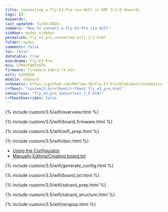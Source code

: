 ```yaml
---
title: Connecting a Fly-E3-Pro via WiFi in RRF 3.5.0 Onwards
tags: []
keywords: 
last_updated: 31/03/2024
summary: "How to connect a Fly-E3-Pro via WiFi"
sidebar: mydoc_sidebar
permalink: fly_e3_pro_connected_wifi_3_5.html
folder: mydoc
comments: false
toc: false
datatable: true
boardname: Fly-E3-Pro
mcu: STM32F407VGT6
firmware: firmware_e3pro_f4.bin
wifi: ESP8266
module: onboard
schematic: https://github.com/Mellow-3D/Fly-E3-Pro/blob/main/Schematic/Schematic_E3-PRO.pdf
rrfboot: "custom/3.5/rrfboot/rrfboot_fly_e3_pro.html"
sensorless: "fly_e3_pro_sensorless_3_5.html"
rrfbootOverrides: false
---
```


{% include custom/3.5/wifi/overview.html %}

{% include custom/3.5/wifi/board_firmware.html %}

{% include custom/3.5/wifi/wifi_prep.html %}

{% include custom/3.5/wifi/dwc.html %}

<ul id="profileTabs" class="nav nav-tabs">
    <li class="active"><a class="noCrossRef" href="#generate" data-toggle="tab">Using the Configurator</a></li>
    <li><a class="noCrossRef" href="#manual" data-toggle="tab">Manually Editing/Creating board.txt</a></li>
</ul>
  <div class="tab-content">
<div role="tabpanel" class="tab-pane active" id="generate" markdown="1">

{% include custom/3.5/wifi/generate_config.html %}

</div>

<div role="tabpanel" class="tab-pane" id="manual" markdown="1">

{% include custom/3.5/wifi/board_txt.html %}

</div>

</div>

{% include custom/3.5/wifi/sdcard_prep.html %}

{% include custom/3.5/wifi/sdcard_structure.html %}

{% include custom/3.5/wifi/wrapup.html %}
